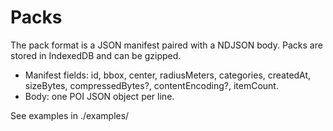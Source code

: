 # Packs

The pack format is a JSON manifest paired with a NDJSON body. Packs are stored in IndexedDB and can be gzipped.

- Manifest fields: id, bbox, center, radiusMeters, categories, createdAt, sizeBytes, compressedBytes?, contentEncoding?, itemCount.
- Body: one POI JSON object per line.

See examples in ./examples/
